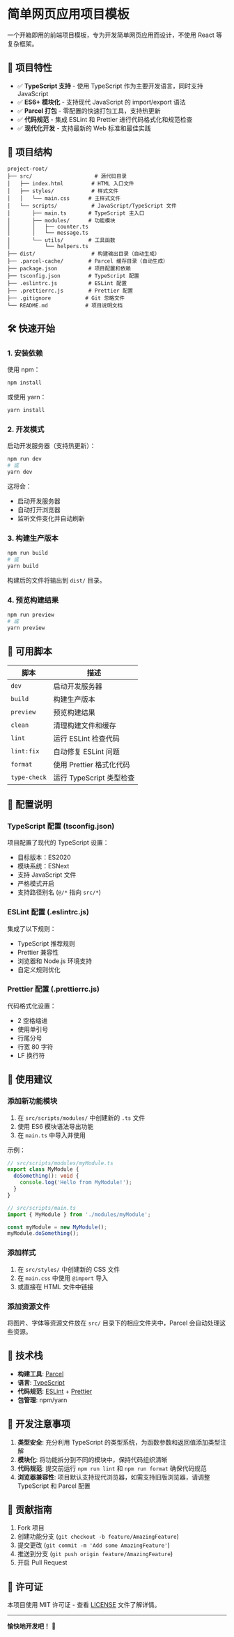 # 简单网页应用项目模板

一个开箱即用的前端项目模板，专为开发简单网页应用而设计，不使用 React 等复杂框架。

## 🚀 项目特性

- ✅ **TypeScript 支持** - 使用 TypeScript 作为主要开发语言，同时支持 JavaScript
- ✅ **ES6+ 模块化** - 支持现代 JavaScript 的 import/export 语法
- ✅ **Parcel 打包** - 零配置的快速打包工具，支持热更新
- ✅ **代码规范** - 集成 ESLint 和 Prettier 进行代码格式化和规范检查
- ✅ **现代化开发** - 支持最新的 Web 标准和最佳实践

## 📁 项目结构

```
project-root/
├── src/                    # 源代码目录
│   ├── index.html         # HTML 入口文件
│   ├── styles/            # 样式文件
│   │   └── main.css      # 主样式文件
│   └── scripts/           # JavaScript/TypeScript 文件
│       ├── main.ts       # TypeScript 主入口
│       ├── modules/      # 功能模块
│       │   ├── counter.ts
│       │   └── message.ts
│       └── utils/        # 工具函数
│           └── helpers.ts
├── dist/                  # 构建输出目录（自动生成）
├── .parcel-cache/        # Parcel 缓存目录（自动生成）
├── package.json          # 项目配置和依赖
├── tsconfig.json         # TypeScript 配置
├── .eslintrc.js          # ESLint 配置
├── .prettierrc.js        # Prettier 配置
├── .gitignore           # Git 忽略文件
└── README.md            # 项目说明文档
```

## 🛠️ 快速开始

### 1. 安装依赖

使用 npm：

```bash
npm install
```

或使用 yarn：

```bash
yarn install
```

### 2. 开发模式

启动开发服务器（支持热更新）：

```bash
npm run dev
# 或
yarn dev
```

这将会：

- 启动开发服务器
- 自动打开浏览器
- 监听文件变化并自动刷新

### 3. 构建生产版本

```bash
npm run build
# 或
yarn build
```

构建后的文件将输出到 `dist/` 目录。

### 4. 预览构建结果

```bash
npm run preview
# 或
yarn preview
```

## 📜 可用脚本

| 脚本         | 描述                     |
| ------------ | ------------------------ |
| `dev`        | 启动开发服务器           |
| `build`      | 构建生产版本             |
| `preview`    | 预览构建结果             |
| `clean`      | 清理构建文件和缓存       |
| `lint`       | 运行 ESLint 检查代码     |
| `lint:fix`   | 自动修复 ESLint 问题     |
| `format`     | 使用 Prettier 格式化代码 |
| `type-check` | 运行 TypeScript 类型检查 |

## 🔧 配置说明

### TypeScript 配置 (tsconfig.json)

项目配置了现代的 TypeScript 设置：

- 目标版本：ES2020
- 模块系统：ESNext
- 支持 JavaScript 文件
- 严格模式开启
- 支持路径别名 (`@/*` 指向 `src/*`)

### ESLint 配置 (.eslintrc.js)

集成了以下规则：

- TypeScript 推荐规则
- Prettier 兼容性
- 浏览器和 Node.js 环境支持
- 自定义规则优化

### Prettier 配置 (.prettierrc.js)

代码格式化设置：

- 2 空格缩进
- 使用单引号
- 行尾分号
- 行宽 80 字符
- LF 换行符

## 🎯 使用建议

### 添加新功能模块

1. 在 `src/scripts/modules/` 中创建新的 `.ts` 文件
2. 使用 ES6 模块语法导出功能
3. 在 `main.ts` 中导入并使用

示例：

```typescript
// src/scripts/modules/myModule.ts
export class MyModule {
  doSomething(): void {
    console.log('Hello from MyModule!');
  }
}

// src/scripts/main.ts
import { MyModule } from './modules/myModule';

const myModule = new MyModule();
myModule.doSomething();
```

### 添加样式

1. 在 `src/styles/` 中创建新的 CSS 文件
2. 在 `main.css` 中使用 `@import` 导入
3. 或直接在 HTML 文件中链接

### 添加资源文件

将图片、字体等资源文件放在 `src/` 目录下的相应文件夹中，Parcel 会自动处理这些资源。

## 🔗 技术栈

- **构建工具**: [Parcel](https://parceljs.org/)
- **语言**: [TypeScript](https://www.typescriptlang.org/)
- **代码规范**: [ESLint](https://eslint.org/) + [Prettier](https://prettier.io/)
- **包管理**: npm/yarn

## 📝 开发注意事项

1. **类型安全**: 充分利用 TypeScript 的类型系统，为函数参数和返回值添加类型注解
2. **模块化**: 将功能拆分到不同的模块中，保持代码组织清晰
3. **代码规范**: 提交前运行 `npm run lint` 和 `npm run format` 确保代码规范
4. **浏览器兼容性**: 项目默认支持现代浏览器，如需支持旧版浏览器，请调整 TypeScript 和 Parcel 配置

## 🤝 贡献指南

1. Fork 项目
2. 创建功能分支 (`git checkout -b feature/AmazingFeature`)
3. 提交更改 (`git commit -m 'Add some AmazingFeature'`)
4. 推送到分支 (`git push origin feature/AmazingFeature`)
5. 开启 Pull Request

## 📄 许可证

本项目使用 MIT 许可证 - 查看 [LICENSE](LICENSE) 文件了解详情。

---

**愉快地开发吧！** 🎉
